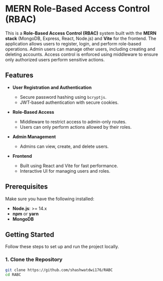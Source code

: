 # MERN Role-Based Access Control (RBAC)

This is a **Role-Based Access Control (RBAC)** system built with the **MERN stack** (MongoDB, Express, React, Node.js) and **Vite** for the frontend. The application allows users to register, login, and perform role-based operations. Admin users can manage other users, including creating and deleting accounts. Access control is enforced using middleware to ensure only authorized users perform sensitive actions.

## Features

- **User Registration and Authentication**
  - Secure password hashing using `bcryptjs`.
  - JWT-based authentication with secure cookies.

- **Role-Based Access**
  - Middleware to restrict access to admin-only routes.
  - Users can only perform actions allowed by their roles.

- **Admin Management**
  - Admins can view, create, and delete users.

- **Frontend**
  - Built using React and Vite for fast performance.
  - Interactive UI for managing users and roles.

## Prerequisites

Make sure you have the following installed:

- **Node.js**: >= 14.x
- **npm** or **yarn**
- **MongoDB**

## Getting Started

Follow these steps to set up and run the project locally.

### 1. Clone the Repository
```bash
git clone https://github.com/shashwatdwi176/RABC
cd RABC
